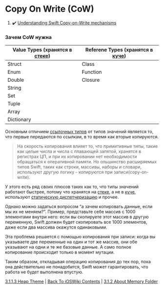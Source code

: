 # Copy On Write (CoW)

1. :heavy_check_mark: [Understanding Swift Copy-on-Write mechanisms](https://medium.com/@lucianoalmeida1/understanding-swift-copy-on-write-mechanisms-52ac31d68f2f)

### Зачем CoW нужна

|Value Types (хранятся в [стеке](./3.1.1.2%20Stack.md)) | Referene Types (хранятся в [куче](./3.1.1.3%20Heap.md))|
|------------|------------|
|Struct | Class|
|Enum | Function|
|Double | Closure|
|String | |
|Set | |
|Tuple | |
|Array | |
|Dictionary | |

Основным отличием [ссылочных типов](/Swift/DataStructures/StructAndClass/ListValueAndReferenceTypes.md) от типов значений является то, что первые передаются по ссылкам, в то время как вторые копируются.

> На скорость копирования влияет то, что примитивные типы, такие как целые числа и числа с плавающей запятой, хранятся в регистрах ЦП, и при их копировании нет необходимости обращаться к оперативной памяти. Но ольшинство расширяемых типов Swift, таких как строки, массивы, наборы и словари, используют другую логику - копируются при записи(copy-on-write).

У этого есть ряд своих плюсов таких как то, что типы значений работают быстрее, потому что хранятся на [стеке](./3.1.1.2%20Stack.md), а не в [куче](./3.1.1.3%20Heap.md), используют [статическую диспетчеризацию](/Swift/MethodDispatch/MethodDispatch.md) и прочее. 

Однако можно задаться вопросом “а зачем копировать данные, если мы их не меняем?”. Пример, представьте себе массив с 1000 элементами внутри него: если вы скопируете этот массив в другую переменную, Swift должен будет скопировать все 1000 элементов, даже если два массива окажутся одинаковыми.

Эта проблема решается с помощью копирования при записи: когда вы указываете две переменные на один и тот же массив, они обе указывают на одни и те же базовые данные. А само полное копирование происходит только в момент мутации. 

Таким образом, откладывая операцию копирования до тех пор, пока она действительно не понадобится, Swift может гарантировать, что работа не будет выполнена впустую.

[3.1.1.3 Heap Theme](./3.1.1.3%20Heap.md) | [Back To iOSWiki Contents](https://github.com/eldaroid/iOSWiki) | [3.1.2 About Memory Folder](../3.1.2%20AboutMemory/)

